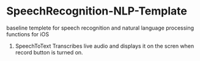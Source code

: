 # SpeechRecognition-NLP-Template

baseline templete for speech recognition and natural language processing functions for iOS

1. SpeechToText
Transcribes live audio and displays it on the scren when record button is turned on.
